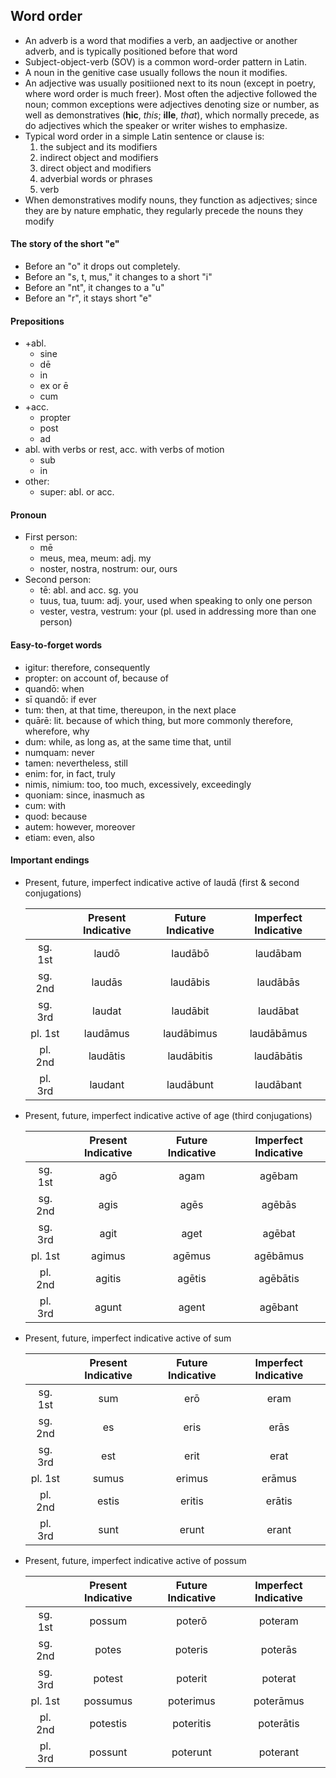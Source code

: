 ## Word order

 - An adverb is a word that modifies a verb, an aadjective or another adverb, and is typically positioned before that word
 - Subject-object-verb (SOV) is a common word-order pattern in Latin.
 - A noun in the genitive case usually follows the noun it modifies.
 - An adjective was usually positiioned next to its noun (except in poetry, where word order is much freer). Most often the adjective followed the noun; common exceptions were adjectives denoting size or number, as well as demonstratives (**hic**, *this*; **ille**, *that*), which normally precede, as do adjectives which the speaker or writer wishes to emphasize.
 - Typical word order in a simple Latin sentence or clause is:
   1. the subject and its modifiers
   2. indirect object and modifiers
   3. direct object and modifiers
   4. adverbial words or phrases
   5. verb
 - When demonstratives modify nouns, they function as adjectives; since they are by nature emphatic, they regularly precede the nouns they modify

#### The story of the short "e"

 - Before an "o" it drops out completely.
 - Before an "s, t, mus," it changes to a short "i"
 - Before an "nt", it changes to a "u"
 - Before an "r", it stays short "e" 

#### Prepositions

 - +abl.
   - sine
   - dē
   - in
   - ex or ē
   - cum
 - +acc.
   - propter
   - post
   - ad
 - abl. with verbs or rest, acc. with verbs of motion
   - sub
   - in
 - other:
   - super: abl. or acc.

 
#### Pronoun

 - First person:
   - mē
   - meus, mea, meum: adj. my
   - noster, nostra, nostrum: our, ours
 - Second person:
   - tē: abl. and acc. sg. you
   - tuus, tua, tuum: adj. your, used when speaking to only one person
   - vester, vestra, vestrum: your (pl. used in addressing more than one person)

#### Easy-to-forget words
 - igitur: therefore, consequently
 - propter: on account of, because of
 - quandō: when
 - sī quandō: if ever
 - tum: then, at that time, thereupon, in the next place
 - quārē: lit. because of which thing, but more commonly therefore, wherefore, why
 - dum: while, as long as, at the same time that, until
 - numquam: never
 - tamen: nevertheless, still
 - enim: for, in fact, truly
 - nimis, nimium: too, too much, excessively, exceedingly
 - quoniam: since, inasmuch as
 - cum: with
 - quod: because
 - autem: however, moreover
 - etiam: even, also


#### Important endings

 - Present, future, imperfect indicative active of laudā (first & second conjugations)

	|         | Present Indicative | Future Indicative | Imperfect Indicative |
	|:-------:|:------------------:|:-----------------:|:--------------------:|
	| sg. 1st |        laudō       |      laudābō      |       laudābam       |
	| sg. 2nd |       laudās       |      laudābis     |       laudābās       |
	| sg. 3rd |       laudat       |      laudābit     |       laudābat       |
	| pl. 1st |      laudāmus      |     laudābimus    |      laudābāmus      |
	| pl. 2nd |      laudātis      |     laudābitis    |      laudābātis      |
	| pl. 3rd |       laudant      |     laudābunt     |       laudābant      |

 - Present, future, imperfect indicative active of age (third conjugations)

	|         | Present Indicative | Future Indicative | Imperfect Indicative |
	|:-------:|:------------------:|:-----------------:|:--------------------:|
	| sg. 1st |         agō        |        agam       |        agēbam        |
	| sg. 2nd |        agis        |        agēs       |        agēbās        |
	| sg. 3rd |        agit        |        aget       |        agēbat        |
	| pl. 1st |       agimus       |       agēmus      |       agēbāmus       |
	| pl. 2nd |       agitis       |       agētis      |       agēbātis       |
	| pl. 3rd |        agunt       |       agent       |        agēbant       |

 - Present, future, imperfect indicative active of sum

	|         | Present Indicative | Future Indicative | Imperfect Indicative |
	|:-------:|:------------------:|:-----------------:|:--------------------:|
	| sg. 1st |         sum        |        erō        |         eram         |
	| sg. 2nd |         es         |        eris       |         erās         |
	| sg. 3rd |         est        |        erit       |         erat         |
	| pl. 1st |        sumus       |       erimus      |        erāmus        |
	| pl. 2nd |        estis       |       eritis      |        erātis        |
	| pl. 3rd |        sunt        |       erunt       |         erant        |

 - Present, future, imperfect indicative active of possum

	|         | Present Indicative | Future Indicative | Imperfect Indicative |
	|:-------:|:------------------:|:-----------------:|:--------------------:|
	| sg. 1st |       possum       |       poterō      |        poteram       |
	| sg. 2nd |        potes       |      poteris      |        poterās       |
	| sg. 3rd |       potest       |      poterit      |        poterat       |
	| pl. 1st |      possumus      |     poterimus     |       poterāmus      |
	| pl. 2nd |      potestis      |     poteritis     |       poterātis      |
	| pl. 3rd |       possunt      |      poterunt     |       poterant       |


